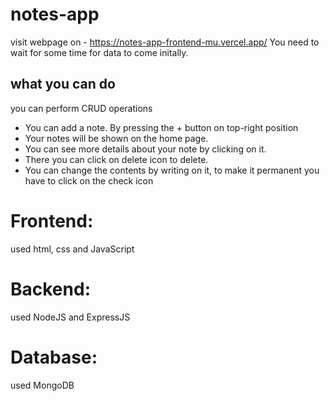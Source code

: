 # notes-app
visit webpage on - https://notes-app-frontend-mu.vercel.app/
You need to wait for some time for data to come initally.

## what you can do
you can perform CRUD operations
<ul>
  <li>You can add a note. By pressing the + button on top-right position</li>
  <li>Your notes will be shown on the home page.</li>
  <li>You can see more details about your note by clicking on it.</li>
  <li>There you can click on delete icon to delete.</li>
  <li>You can change the contents by writing on it, to make it permanent you have to click on the check icon</li>
</ul>

# Frontend:
used html, css and JavaScript

# Backend:
used NodeJS and ExpressJS

# Database:
used MongoDB
